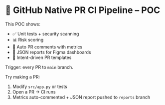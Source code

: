 # 🚀 GitHub Native PR CI Pipeline – POC

This POC shows:
- ✅ Unit tests + security scanning
- 📊 Risk scoring
- 💬 Auto PR comments with metrics
- 📂 JSON reports for Figma dashboards
- 📝 Intent-driven PR templates

Trigger: every PR to `main` branch.

Try making a PR:
1. Modify `src/app.py` or tests
2. Open a PR → CI runs
3. Metrics auto-commented + JSON report pushed to `reports` branch


